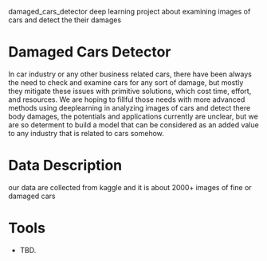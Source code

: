 damaged_cars_detector
deep learning project about examining images of cars and detect the their damages


# Damaged Cars Detector
In car industry or any other business related cars, there have been always the need to check and examine cars for any sort of damage, but mostly they mitigate these issues with primitive solutions, which cost time, effort, and resources. We are hoping to fillful those needs with more advanced methods using deeplearning in analyzing images of cars and detect there body damages, the potentials and applications currently are unclear, but we are so determent to build a model that can be considered as an added value to any industry that is related to cars somehow.


# Data Description
our data are collected from kaggle and it is about 2000+ images of fine or damaged cars

# Tools
* TBD.

